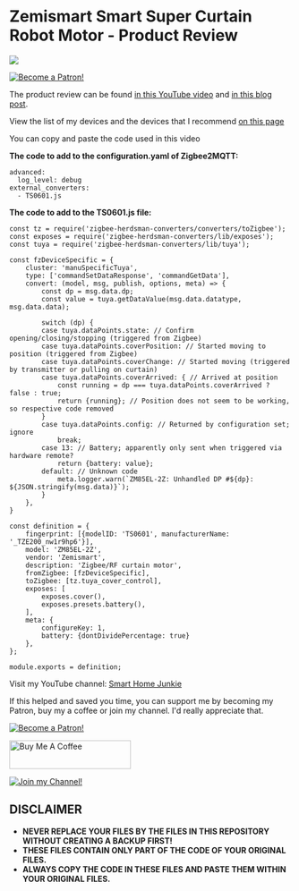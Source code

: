 # Zemismart Smart Super Curtain Robot Motor - Product Review

<a href="https://youtu.be/c1cnccmgl3k" target="_blank"><img src="https://github.com/smarthomejunkie/Home-Assistant-Tutorials/blob/master/Zemismart-Smart-Super-Curtain-Robot-Motor/Zemismart-Smart-Super-Curtain-Robot-Motor-thumb.png?raw=true"></a>

<a href="https://www.patreon.com/bePatron?u=50155158" target="_blank"><img src="https://github.com/smarthomejunkie/Home-Assistant-Tutorials/blob/master/become-a-patron.png?raw=true" alt="Become a Patron!"></a>

The product review can be found [in this YouTube video](https://youtu.be/8tXyjVQEF8o) and [in this blog post](https://www.smarthomejunkie.net/zemismart-smart-super-curtain-robot-motor/).

View the list of my devices and the devices that I recommend [on this page](https://github.com/smarthomejunkie/MyDevices/)

You can copy and paste the code used in this video

**The code to add to the configuration.yaml of Zigbee2MQTT:**

```
advanced:
  log_level: debug
external_converters:
  - TS0601.js
```

**The code to add to the TS0601.js file:**
```
const tz = require('zigbee-herdsman-converters/converters/toZigbee');
const exposes = require('zigbee-herdsman-converters/lib/exposes');
const tuya = require('zigbee-herdsman-converters/lib/tuya');

const fzDeviceSpecific = {
    cluster: 'manuSpecificTuya',
    type: ['commandSetDataResponse', 'commandGetData'],
    convert: (model, msg, publish, options, meta) => {
        const dp = msg.data.dp;
        const value = tuya.getDataValue(msg.data.datatype, msg.data.data);

        switch (dp) {
        case tuya.dataPoints.state: // Confirm opening/closing/stopping (triggered from Zigbee)
        case tuya.dataPoints.coverPosition: // Started moving to position (triggered from Zigbee)
        case tuya.dataPoints.coverChange: // Started moving (triggered by transmitter or pulling on curtain)
        case tuya.dataPoints.coverArrived: { // Arrived at position
            const running = dp === tuya.dataPoints.coverArrived ? false : true;
            return {running}; // Position does not seem to be working, so respective code removed
        }
        case tuya.dataPoints.config: // Returned by configuration set; ignore
            break;
        case 13: // Battery; apparently only sent when triggered via hardware remote?
            return {battery: value};
        default: // Unknown code
            meta.logger.warn(`ZM85EL-2Z: Unhandled DP #${dp}: ${JSON.stringify(msg.data)}`);
        }
    },
}

const definition = {
    fingerprint: [{modelID: 'TS0601', manufacturerName: '_TZE200_nw1r9hp6'}],
    model: 'ZM85EL-2Z',
    vendor: 'Zemismart',
    description: 'Zigbee/RF curtain motor',
    fromZigbee: [fzDeviceSpecific],
    toZigbee: [tz.tuya_cover_control],
    exposes: [
        exposes.cover(),
        exposes.presets.battery(),
    ],
    meta: {
        configureKey: 1,
        battery: {dontDividePercentage: true}
    },
};

module.exports = definition;
```

Visit my YouTube channel: [Smart Home Junkie](https://www.youtube.com/c/SmartHomeJunkie)

If this helped and saved you time, you can support me by becoming my Patron, buy my a coffee or join my channel. I'd really appreciate that.

<a href="https://www.patreon.com/bePatron?u=50155158" target="_blank"><img src="https://github.com/smarthomejunkie/Home-Assistant-Tutorials/blob/master/become-a-patron.png?raw=true" alt="Become a Patron!"></a>

<a href="https://www.buymeacoffee.com/smarthomejunkie" target="_blank"><img src="https://cdn.buymeacoffee.com/buttons/default-blue.png" alt="Buy Me A Coffee" height="51" width="217" ></a>

<a href="https://www.youtube.com/c/smarthomejunkie/join" target="_blank"><img src="https://github.com/smarthomejunkie/Home-Assistant-Tutorials/blob/master/Join-Logo.png?raw=true" alt="Join my Channel!"></a>

## DISCLAIMER
* **NEVER REPLACE YOUR FILES BY THE FILES IN THIS REPOSITORY WITHOUT CREATING A BACKUP FIRST!**
* **THESE FILES CONTAIN ONLY PART OF THE CODE OF YOUR ORIGINAL FILES.**
* **ALWAYS COPY THE CODE IN THESE FILES AND PASTE THEM WITHIN YOUR ORIGINAL FILES.**
